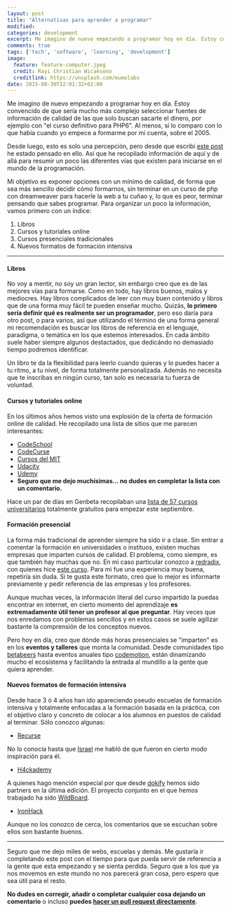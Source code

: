 ```yaml
---
layout: post
title: "Alternativas para aprender a programar"
modified:
categories: development
excerpt: Me imagino de nuevo empezando a programar hoy en día. Estoy convencido de que sería mucho más complejo diferenciar fuentes de información de calidad de las que solo buscan sacarte el dinero, por ejemplo con un curso de PHP6. Al menos sí lo comparo con lo que había cuando yo empece a formarme por mi cuenta, sobre el 2005.
comments: true
tags: ['tech', 'software', 'learning', 'development']
image:
  feature: feature-computer.jpeg
  credit: Rayi Christian Wicaksono
  creditlink: https://unsplash.com/mumolabs
date: 2015-08-30T12:01:32+02:00
---
```


Me imagino de nuevo empezando a programar hoy en día. Estoy convencido de que sería mucho más complejo seleccionar fuentes de información de calidad de las que solo buscan sacarte el dinero, por ejemplo con "el curso definitivo para PHP6". Al menos, sí lo comparo con lo que había cuando yo empece a formarme por mi cuenta, sobre el 2005.

Desde luego, esto es solo una percepción, pero desde que escribí [este post](/development/como-no-aprender-a-programar/) he estado pensado en ello. Así que he recopilado información de aquí y de allá para resumir un poco las diferentes vías que existen para iniciarse en el mundo de la programación.

Mi objetivo es exponer opciones con un mínimo de calidad, de forma que sea más sencillo decidir cómo formarnos, sin terminar en un curso de php con dreamweaver para hacerle la web a tu cuñao y, lo que es peor, terminar pensando que sabes programar. Para organizar un poco la información, vamos primero con un índice:

1. Libros
2. Cursos y tutoriales online
3. Cursos presenciales tradicionales
4. Nuevos formatos de formación intensiva

----

#### Libros

No voy a mentir, no soy un gran lector, sin embargo creo que es de las mejores vías para formarse. Como en todo, hay libros buenos, malos y mediocres. Hay libros complicados de leer con muy buen contenido y libros que de una forma muy fácil te pueden enseñar mucho. Quizás, **lo primero sería definir qué es realmente ser un programador**, pero eso daría para otro post, o para varios, así que utilizando el término de una forma general mi recomendación es buscar los libros de referencia en el lenguaje, paradigma, o temática en los que estemos interesados. En cada ámbito suele haber siempre algunos destactados, que dedicándo no demasiado tiempo podremos identificar.

Un libro te da la flexibilidad para leerlo cuando quieras y lo puedes hacer a tu ritmo, a tu nivel, de forma totalmente personalizada. Además no necesita que te inscribas en ningún curso, tan solo es necesaria tu fuerza de voluntad.


#### Cursos y tutoriales online

En los últimos años hemos visto una explosión de la oferta de formación online de calidad. He recopilado una lista de sitios que me parecen interesantes:

- [CodeSchool](https://www.codeschool.com/)
- [CodeCurse](https://www.codecourse.com/)
- [Cursos del MIT](http://ocw.mit.edu/courses/electrical-engineering-and-computer-science/)
- [Udacity](https://www.udacity.com/)
- [Udemy](https://www.udemy.com/)
- **Seguro que me dejo muchísimas... no dudes en completar la lista con un comentario.**

Hace un par de días en Genbeta recopilaban una [lista de 57 cursos universitarios](http://www.genbeta.com/herramientas/57-cursos-gratis-universitarios-online-para-empezar-en-agosto) totalmente gratuitos para empezar este septiembre.

#### Formación presencial

La forma más tradicional de aprender siempre ha sido ir a clase. Sin entrar a comentar la formación en universidades o instituos, existen muchas empresas que imparten cursos de calidad. El problema, como siempre, es que también hay muchas que no. En mi caso particular conozco a [redradix](https://redradix.com/), con quienes hice [este curso](http://school.redradix.com/courses/javascript-for-professionals). Para mi fue una experiencia muy buena, repetiría sin duda. Si te gusta este formato, creo que lo mejor es informarte previamente y pedir referencia de las empresas y los profesores.

Aunque muchas veces, la información literal del curso impartido la puedas encontrar en internet, en cierto momento del aprendizaje **es extremadamente útil tener un profesor al que preguntar**. Hay veces que nos enredamos con problemas sencillos y en estos casos se suele agilizar bastante la comprensión de los conceptos nuevos.

Pero hoy en día, creo que dónde más horas presenciales se "imparten" es en los **eventos y talleres** que monta la comunidad. Desde comunidades tipo [betabeers](https://betabeers.com/) hasta eventos anuales tipo [codemotion](http://2015.codemotion.es/es/), están dinamizando mucho el ecosistema y facilitando la entrada al mundillo a la gente que quiera aprender.


#### Nuevos formatos de formación intensiva

Desde hace 3 ó 4 años han ido apareciendo pseudo escuelas de formación intensiva y totalmente enfocadas a la formación basada en la práctica, con el objetivo claro y concreto de colocar a los alumnos en puestos de calidad al terminar. Sólo conozco algunas:

- [Recurse](https://www.recurse.com/)

No lo conocía hasta que [Israel](https://twitter.com/gootyfer) me habló de que fueron en cierto modo inspiración para él.

- [H4ckademy](http://www.h4ckademy.com/)

A quienes hago mención especial por que desde [dokify](https://dokify.net) hemos sido partners en la última edición. El proyecto conjunto en el que hemos trabajado ha sido [WildBoard](https://github.com/thewildboard/wildboard).

- [IronHack](http://www.ironhack.com/en)

Aunque no los conozco de cerca, los comentarios que se escuchan sobre ellos son bastante buenos.


----

Seguro que me dejo miles de webs, escuelas y demás. Me gustaría ir completando este post con el tiempo para que pueda servir de referencia a la gente que esta empezando y se sienta perdida. Seguro que a los que ya nos movemos en este mundo no nos parecerá gran cosa, pero espero que sea útil para el resto.

**No dudes en corregir, añadir o completar cualquier cosa dejando un comentario** o incluso **puedes [hacer un pull request directamente](https://github.com/joserobleda/joserobleda.github.io/edit/master/_posts/2015-08-30-alternativas-para-aprender-a-programar.md)**.
